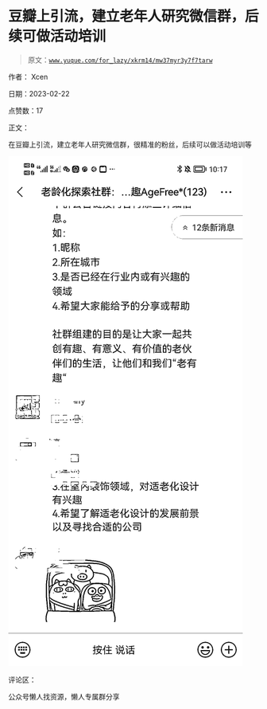 # 豆瓣上引流，建立老年人研究微信群，后续可做活动培训

> 原文：[`www.yuque.com/for_lazy/xkrm14/mw37myr3y7f7tarw`](https://www.yuque.com/for_lazy/xkrm14/mw37myr3y7f7tarw)



作者： Xcen



日期：2023-02-22



点赞数：17



正文：



在豆瓣上引流，建立老年人研究微信群，很精准的粉丝，后续可以做活动培训等



![](img/887d375109bb51dab16917f340f95e0f.png)  

评论区：



公众号懒人找资源，懒人专属群分享

